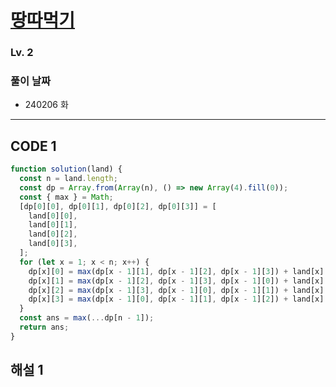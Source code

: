 # [땅따먹기](https://school.programmers.co.kr/learn/courses/30/lessons/12913)

### Lv. 2

### 풀이 날짜

- 240206 화

---

## CODE 1

```javascript
function solution(land) {
  const n = land.length;
  const dp = Array.from(Array(n), () => new Array(4).fill(0));
  const { max } = Math;
  [dp[0][0], dp[0][1], dp[0][2], dp[0][3]] = [
    land[0][0],
    land[0][1],
    land[0][2],
    land[0][3],
  ];
  for (let x = 1; x < n; x++) {
    dp[x][0] = max(dp[x - 1][1], dp[x - 1][2], dp[x - 1][3]) + land[x][0];
    dp[x][1] = max(dp[x - 1][2], dp[x - 1][3], dp[x - 1][0]) + land[x][1];
    dp[x][2] = max(dp[x - 1][3], dp[x - 1][0], dp[x - 1][1]) + land[x][2];
    dp[x][3] = max(dp[x - 1][0], dp[x - 1][1], dp[x - 1][2]) + land[x][3];
  }
  const ans = max(...dp[n - 1]);
  return ans;
}
```

## 해설 1
